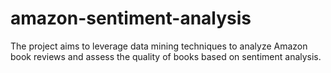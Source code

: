 # amazon-sentiment-analysis
The project aims to leverage data mining techniques to analyze Amazon book reviews and assess the quality of books based on sentiment analysis. 
